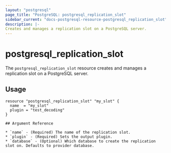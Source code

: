 ```yaml
---
layout: "postgresql"
page_title: "PostgreSQL: postgresql_replication_slot"
sidebar_current: "docs-postgresql-resource-postgresql_replication_slot"
description: |-
Creates and manages a replication slot on a PostgreSQL server.
---
```


# postgresql\_replication\_slot

The ``postgresql_replication_slot`` resource creates and manages a replication slot on a PostgreSQL
server.


## Usage

```hcl
resource "postgresql_replication_slot" "my_slot" {
  name  = "my_slot"
  plugin = "test_decoding"
}

## Argument Reference

* `name` - (Required) The name of the replication slot.
* `plugin` - (Required) Sets the output plugin.
* `database` - (Optional) Which database to create the replication slot on. Defaults to provider database.
